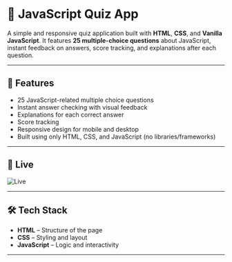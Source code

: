 # 🧠 JavaScript Quiz App

A simple and responsive quiz application built with **HTML**, **CSS**, and **Vanilla JavaScript**. It features **25 multiple-choice questions** about JavaScript, instant feedback on answers, score tracking, and explanations after each question.

---

## 🚀 Features

- 25 JavaScript-related multiple choice questions
- Instant answer checking with visual feedback
- Explanations for each correct answer
- Score tracking
- Responsive design for mobile and desktop
- Built using only HTML, CSS, and JavaScript (no libraries/frameworks)

---

## 📸 Live

![Live](./screenshot.png)  


---

## 🛠️ Tech Stack

- **HTML** – Structure of the page
- **CSS** – Styling and layout
- **JavaScript** – Logic and interactivity

---
